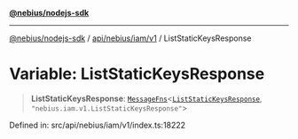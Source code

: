 [**@nebius/nodejs-sdk**](../../../../../README.md)

---

[@nebius/nodejs-sdk](../../../../../README.md) / [api/nebius/iam/v1](../README.md) / ListStaticKeysResponse

# Variable: ListStaticKeysResponse

> **ListStaticKeysResponse**: [`MessageFns`](../../../../../runtime/protos/core/interfaces/MessageFns.md)\<[`ListStaticKeysResponse`](../interfaces/ListStaticKeysResponse.md), `"nebius.iam.v1.ListStaticKeysResponse"`\>

Defined in: src/api/nebius/iam/v1/index.ts:18222
